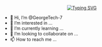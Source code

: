 <p align="center">
<a href="https://git.io/typing-svg"><img src="https://readme-typing-svg.demolab.com?font=Fira+Code&pause=1000&color=F7F7F7&random=false&width=435&lines=!Hi+my+name+is+GeorgeTech+%F0%9F%8C%8D+;I+am+a+Front+end+Developer+%F0%9F%92%BB+;and+designer+web+%F0%9F%8E%A8" alt="Typing SVG" /></a>
</p>


- 👋 Hi, I’m @GeorgeTech-7
- 👀 I’m interested in ...
- 🌱 I’m currently learning ...
- 💞️ I’m looking to collaborate on ...
- 📫 How to reach me ...

<!---
GeorgeTech-7/GeorgeTech-7 is a ✨ special ✨ repository because its `README.md` (this file) appears on your GitHub profile.
You can click the Preview link to take a look at your changes.
--->
